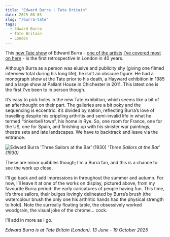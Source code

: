 ```yaml
---
title: "Edward Burra | Tate Britain"
date: 2025-08-03
slug: "/burra-tate"
tags:
  - Edward Burra
  - Tate Britain
  - London
---
```


This [new Tate show](https://www.tate.org.uk/whats-on/tate-britain/edward-burra) of Edward Burra - [one of the artists](https://artangled.com/posts/burra-pallant/) [I’ve covered most](https://artangled.com/posts/craxton-pallant/) [on here](https://artangled.com/posts/beryl-tom-voltaire/) - is the first retrospective in London in 40 years.

Although Burra as a person was elusive and publicity shy (giving one filmed interview total during his long life), he isn't an obscure figure. He had a monograph show at the Tate prior to his death, a Hayward exhibition in 1985 and a large show at Pallant House in Chichester in 2011. This latest one is the first I've been to in person though.

It’s easy to pick holes in the new Tate exhibition, which seems like a bit of an afterthought on their part. The galleries are a bit poky and the sequencing is eccentric: it’s divided by nation, reflecting Burra’s love of travelling despite his crippling arthritis and semi-invalid life in what he termed “tinkerbell town”, his home in Rye. So, one room for France, one for the US, one for Spain, and finishing up with his sinister war paintings, theatre sets and late landscapes. We have to backtrack and leave via the entrance.

![Edward Burra 'Three Sailors at the Bar’ (1930)](/burra-tate-1.jpg)
_‘Three Sailors at the Bar’ (1930)_

These are minor quibbles though; I'm a Burra fan, and this is a chance to see the work up close.

I’ll go back and add impressions in throughout the summer and autumn. For now, I’ll leave it at one of the works on display, pictured above, from my favourite Burra period: the early caricatures of people having fun. This time, it’s three sailors, their bulges lovingly delineated by Burra’s brush (the watercolour brush the only one his arthritic hands had the physical strength to hold). Note the surreally floating table, the obsessively worked woodgrain, the visual joke of the chrome… cock.

I’ll add in more as I go.

_Edward Burra is at Tate Britain (London). 13 June - 19 October 2025_
